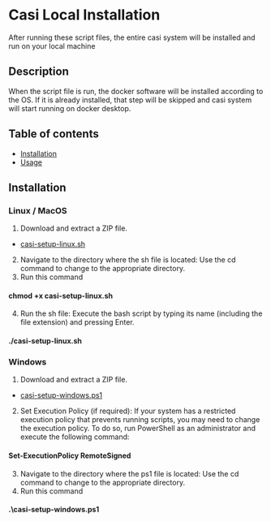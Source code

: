 # Casi Local Installation
After running these script files, the entire casi system will be installed and run on your local machine
## Description
When the script file is run, the docker software will be installed according to the OS. If it is already installed, that step will be skipped and casi system will start running on docker desktop.
## Table of contents
* [Installation](#installation)
* [Usage](#usage)
## Installation
### Linux / MacOS
1. Download and extract a ZIP file.
* [casi-setup-linux.sh](https://drive.google.com/file/d/1aWJg82h1IydjDT9zm-13rHEMnMo0939W/view)
2. Navigate to the directory where the sh file is located: Use the cd command to change to the appropriate directory.
3. Run this command
 #### chmod +x casi-setup-linux.sh 
4. Run the sh file: Execute the bash script by typing its name (including the file extension) and pressing Enter.
 #### ./casi-setup-linux.sh
### Windows
1. Download and extract a ZIP file.
* [casi-setup-windows.ps1](https://drive.google.com/file/d/19In_NotRdIwmptEMliWtnzcxTJ9E2KOG/view?usp=sharing)
2. Set Execution Policy (if required): If your system has a restricted execution policy that prevents running scripts, you may need to change the execution policy. To do so, run PowerShell as an administrator and execute the following command:
 #### Set-ExecutionPolicy RemoteSigned
3. Navigate to the directory where the ps1 file is located: Use the cd command to change to the appropriate directory.
4. Run this command
 #### .\casi-setup-windows.ps1


